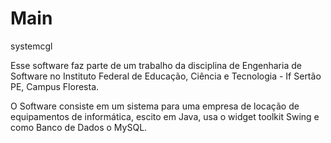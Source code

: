 Main
====

systemcgl 

Esse software faz parte de um trabalho da disciplina de Engenharia de Software no
Instituto Federal de Educação, Ciência e Tecnologia - If Sertão PE, Campus Floresta.

O Software consiste em um sistema para uma empresa de locação de equipamentos de informática,
escito em Java, usa o widget toolkit Swing e como Banco de Dados o MySQL.
